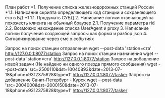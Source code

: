План работ
*1. Получение списка железнодорожных станций России
*1.1. Написание скрипта определяющего код станции и сохраняющего его в БД
*1.1.1. Продумать СУБД
2. Написание логики отвечающей за похожесть клиента на обычный браузер
2.1. Получение параметра rid
2.2. Возможно нахождение списка UserAgent и proxy
3. Написание логики получения создающей запросы как форма и разбор json
4. Сигнализирование через смс о событиях

Запрос на поиск станции отправления
 wget --post-data 'station=ста' http://127.0.0.1:8077/station
Запрос на поиск станции назначения
 wget --post-data 'station=ста' http://127.0.0.1:8077/station
Запрос на добавление новой задачи (Не найдено ни одного поезда прямого сообщения)
wget --post-data 'src=2500110&dst=10040893&date=2013-07-18&phone=9312375828&type=1' http://127.0.0.1:8077/tasker
Запрос на добавление Санкт-Петербург - Курск
wget --post-data 'src=2004000&dst=2000150&date=2013-07-18&phone=9312375828&type=1' http://127.0.0.1:8077/tasker